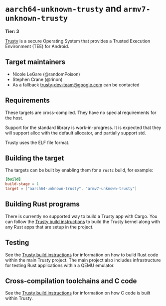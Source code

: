 # `aarch64-unknown-trusty` and `armv7-unknown-trusty`

**Tier: 3**

[Trusty] is a secure Operating System that provides a Trusted Execution
Environment (TEE) for Android.

## Target maintainers

- Nicole LeGare (@randomPoison)
- Stephen Crane (@rinon)
- As a fallback trusty-dev-team@google.com can be contacted

## Requirements

These targets are cross-compiled. They have no special requirements for the host.

Support for the standard library is work-in-progress. It is expected that
they will support alloc with the default allocator, and partially support std.

Trusty uses the ELF file format.

## Building the target

The targets can be built by enabling them for a `rustc` build, for example:

```toml
[build]
build-stage = 1
target = ["aarch64-unknown-trusty", "armv7-unknown-trusty"]
```

## Building Rust programs

There is currently no supported way to build a Trusty app with Cargo. You can
follow the [Trusty build instructions] to build the Trusty kernel along with any
Rust apps that are setup in the project.

## Testing

See the [Trusty build instructions] for information on how to build Rust code
within the main Trusty project. The main project also includes infrastructure
for testing Rust applications within a QEMU emulator.

## Cross-compilation toolchains and C code

See the [Trusty build instructions] for information on how C code is built
within Trusty.

[Trusty]: https://source.android.com/docs/security/features/trusty
[Trusty build instructions]: https://source.android.com/docs/security/features/trusty/download-and-build
